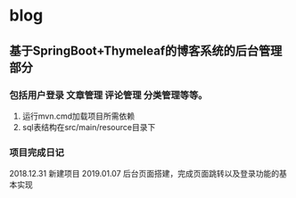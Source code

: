 # blog
## 基于SpringBoot+Thymeleaf的博客系统的后台管理部分
### 包括用户登录 文章管理  评论管理  分类管理等等。
  
1. 运行mvn.cmd加载项目所需依赖
2. sql表结构在src/main/resource目录下

### 项目完成日记
2018.12.31 新建项目
2019.01.07 后台页面搭建，完成页面跳转以及登录功能的基本实现
